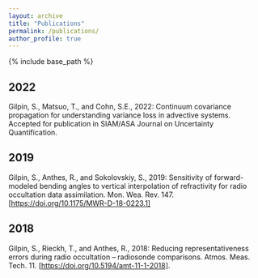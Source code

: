 ```yaml
---
layout: archive
title: "Publications"
permalink: /publications/
author_profile: true
---
```


{% include base_path %}


2022
------
Gilpin, S., Matsuo, T., and Cohn, S.E., 2022: Continuum covariance propagation for understanding variance loss in advective systems. Accepted for publication in SIAM/ASA Journal on Uncertainty Quantification.


2019
------
Gilpin, S., Anthes, R., and Sokolovskiy, S., 2019: Sensitivity of forward-modeled bending angles to vertical interpolation of refractivity for radio occultation data assimilation. Mon. Wea. Rev. 147. [https://doi.org/10.1175/MWR-D-18-0223.1]


2018
------
Gilpin, S., Rieckh, T., and Anthes, R., 2018: Reducing representativeness errors during radio occultation – radiosonde comparisons. Atmos. Meas. Tech. 11. [https://doi.org/10.5194/amt-11-1-2018].
